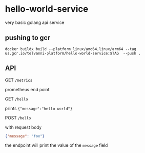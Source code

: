 # hello-world-service

very basic golang api service

## pushing to gcr

`docker buildx build --platform linux/amd64,linux/arm64 --tag us.gcr.io/telvanni-platform/hello-world-service:$TAG 
--push .`

## API

GET `/metrics`

prometheus end point

GET `/hello`

prints `{"message":"hello world"}`

POST `/hello`

with request body

```json
{"message": "foo"}
```

the endpoint will print the value of the `message` field